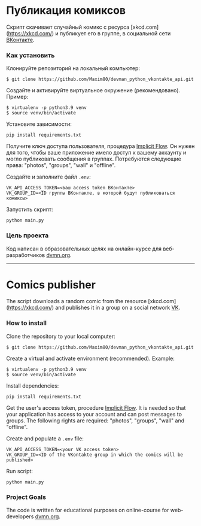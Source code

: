 # Публикация комиксов

Скрипт скачивает случайный комикс с ресурса [xkcd.com] (https://xkcd.com/)  и публикует его в группе, в социальной сети [ВКонтакте](https://vk.com/).

### Как установить
Клонируйте репозиторий на локальный компьютер:
```
$ git clone https://github.com/Maxim80/devman_python_vkontakte_api.git
```

Создайте и активируйте виртуальное окружение (рекомендовано). Пример:
```
$ virtualenv -p python3.9 venv
$ source venv/bin/activate
```

Установите зависимости:
```
pip install requirements.txt
```

Получите ключ доступа пользователя, процедура [Implicit Flow](https://vk.com/dev/implicit_flow_user). Он нужен для того, чтобы ваше приложение имело доступ к вашему аккаунту и могло публиковать сообщения в группах. Потребуются следующие права: "photos", "groups",  "wall" и "offline".

Создайте и заполните файл `.env`:
```
VK_API_ACCESS_TOKEN=<ваш access token ВКонтакте>
VK_GROUP_ID=<ID группы ВКонтакте, в которой будут публиковаться комиксы>
```

Запустить скрипт:
```
python main.py
```

### Цель проекта
Код написан в образовательных целях на онлайн-курсе для веб-разработчиков [dvmn.org](https://dvmn.org/).


***

# Comics publisher

The script downloads a random comic from the resource [xkcd.com] (https://xkcd.com/) and publishes it in a group on a social network [VK](https://vk.com/).

### How to install
Clone the repository to your local computer:
```
$ git clone https://github.com/Maxim80/devman_python_vkontakte_api.git
```

Create a virtual and activate environment (recommended). Example:
```
$ virtualenv -p python3.9 venv
$ source venv/bin/activate
```

Install dependencies:
```
pip install requirements.txt
```

Get the user's access token, procedure [Implicit Flow](https://vk.com/dev/implicit_flow_user). It is needed so that your application has access to your account and can post messages to groups. The following rights are required: "photos", "groups", "wall" and "offline".

Create and populate a `.env` file:
```
VK_API_ACCESS_TOKEN=<your VK access token>
VK_GROUP_ID=<ID of the VKontakte group in which the comics will be published>
```

Run script:
```
python main.py
```

### Project Goals
The code is written for educational purposes on online-course for web-developers [dvmn.org](https://dvmn.org/).
